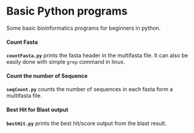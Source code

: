 # Basic Python programs

Some basic bioinformatics programs for beginners in python.

#### Count Fasta
**`countFasta.py`** prints the fasta header in the multifasta file. It can also be easily done with simple `grep` command in linux.

#### Count the number of Sequence
**`seqCount.py`** counts the number of sequences in each fasta form a multifasta file.

#### Best Hit for Blast output
**`bestHit.py`** prints the best hit/score output from the blast result. 
